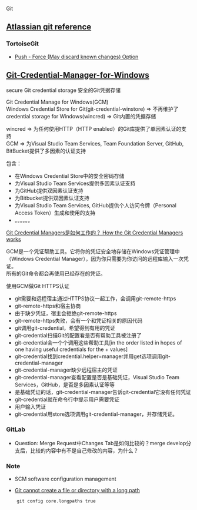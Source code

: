 Git


## [Atlassian git reference](https://www.atlassian.com/git)

### TortoiseGit
+ [Push - Force (May discard known changes) Option](https://tortoisegit.org/docs/tortoisegit/tgit-dug-push.html)

## [Git-Credential-Manager-for-Windows](https://github.com/Microsoft/Git-Credential-Manager-for-Windows)  

secure Git credential storage 安全的Git凭据存储  

Git Credential Manage for Windows(GCM)  
Windows Credential Store for Git(git-credential-winstore) => 不再维护了  
credential storage for Windows(wincred) => Git内置的凭据存储  

wincred => 为任何使用HTTP（HTTP enabled）的Git库提供了单因素认证的支持  
GCM => 为Visual Studio Team Services, Team Foundation Server, GitHub, BitBucket提供了多因素的认证支持  

包含：  
+ 在Windows Credential Store中的安全密码存储
+ 为Visual Studio Team Services提供多因素认证支持  
+ 为GitHub提供双因素认证支持  
+ 为Bitbucket提供双因素认证支持  
+ 为Visual Studio Team Services, GitHub提供个人访问令牌（Personal Access Token）生成和使用的支持  
+ 。。。。。。

[Git Credential Managers是如何工作的？ How the Git Credential Managers works](https://github.com/Microsoft/Git-Credential-Manager-for-Windows/wiki/How-the-Git-Credential-Managers-works)  

GCM是一个凭证帮助工具。它将你的凭证安全地存储在Windows凭证管理中（Windows Credential Manager），因为你只需要为你访问的远程库输入一次凭证。  
所有的Git命令都会再使用已经存在的凭证。

使用GCM做Git HTTPS认证  

+ git需要和远程宿主通过HTTPS协议一起工作，会调用git-remote-https  
+ git-remote-https和宿主协商  
+ 由于缺少凭证，宿主会拒绝git-remote-https  
+ git-remote-https失败，会有一个和凭证相关的原因代码  
+ git调用git-credential，希望得到有用的凭证  
+ git-credential扫描Git的配置看是否有帮助工具被注册了  
+ git-credential会一个个调用这些帮助工具[in the order listed in hopes of one having useful credentials for the + values]  
+ git-credential找到credential.helper=manager并用get选项调用git-credential-manager  
+ git-credential-manager缺少远程宿主的凭证  
+ git-credential-manager查看配置是否是基础凭证，Visual Studio Team Services，GitHub，是否是多因素认证等等  
+ 是基础凭证的话，git-credential-manager告诉git-credential它没有任何凭证  
+ git-credential就在命令行中提示用户需要凭证  
+ 用户输入凭证
+ git-credential用store选项调用git-credential-manager，并存储凭证。

### GitLab
+ Question: Merge Request中Changes Tab是如何比较的？merge develop分支后，比较的内容中有不是自己修改的内容，为什么？

### Note
+ SCM software configuration management

+ [Git cannot create a file or directory with a long path](https://github.com/git-for-windows/git/wiki/Git-cannot-create-a-file-or-directory-with-a-long-path)
```
    git config core.longpaths true
```
